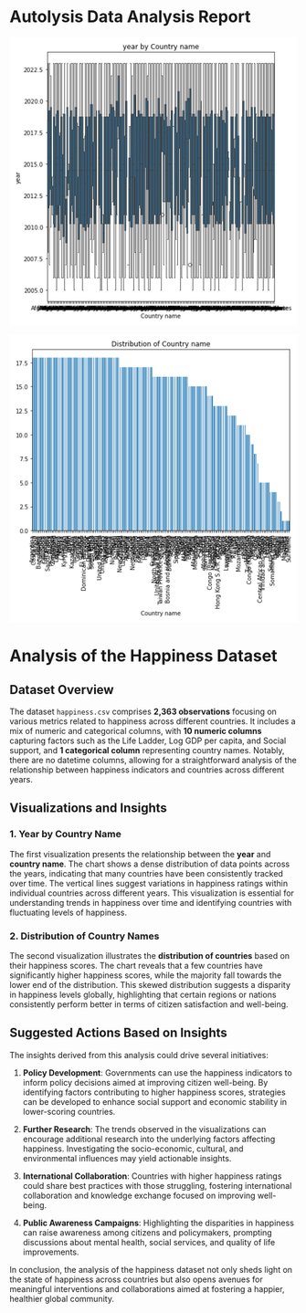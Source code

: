 # Autolysis Data Analysis Report

![Data Visualization](boxplot.png)

![Data Visualization](barplot.png)

# Analysis of the Happiness Dataset

## Dataset Overview

The dataset `happiness.csv` comprises **2,363 observations** focusing on various metrics related to happiness across different countries. It includes a mix of numeric and categorical columns, with **10 numeric columns** capturing factors such as the Life Ladder, Log GDP per capita, and Social support, and **1 categorical column** representing country names. Notably, there are no datetime columns, allowing for a straightforward analysis of the relationship between happiness indicators and countries across different years.

## Visualizations and Insights

### 1. Year by Country Name

The first visualization presents the relationship between the **year** and **country name**. The chart shows a dense distribution of data points across the years, indicating that many countries have been consistently tracked over time. The vertical lines suggest variations in happiness ratings within individual countries across different years. This visualization is essential for understanding trends in happiness over time and identifying countries with fluctuating levels of happiness.

### 2. Distribution of Country Names

The second visualization illustrates the **distribution of countries** based on their happiness scores. The chart reveals that a few countries have significantly higher happiness scores, while the majority fall towards the lower end of the distribution. This skewed distribution suggests a disparity in happiness levels globally, highlighting that certain regions or nations consistently perform better in terms of citizen satisfaction and well-being.

## Suggested Actions Based on Insights

The insights derived from this analysis could drive several initiatives:

1. **Policy Development**: Governments can use the happiness indicators to inform policy decisions aimed at improving citizen well-being. By identifying factors contributing to higher happiness scores, strategies can be developed to enhance social support and economic stability in lower-scoring countries.

2. **Further Research**: The trends observed in the visualizations can encourage additional research into the underlying factors affecting happiness. Investigating the socio-economic, cultural, and environmental influences may yield actionable insights.

3. **International Collaboration**: Countries with higher happiness ratings could share best practices with those struggling, fostering international collaboration and knowledge exchange focused on improving well-being.

4. **Public Awareness Campaigns**: Highlighting the disparities in happiness can raise awareness among citizens and policymakers, prompting discussions about mental health, social services, and quality of life improvements.

In conclusion, the analysis of the happiness dataset not only sheds light on the state of happiness across countries but also opens avenues for meaningful interventions and collaborations aimed at fostering a happier, healthier global community.
